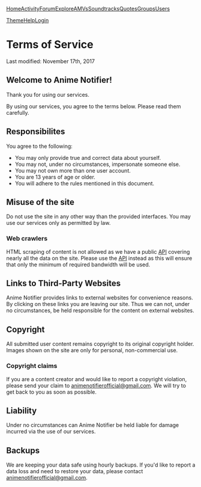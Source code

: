 [](https://notify.moe/)

[Home](https://notify.moe/)[Activity](https://notify.moe/activity)[Forum](https://notify.moe/forum)[Explore](https://notify.moe/explore)[AMVs](https://notify.moe/amvs)[Soundtracks](https://notify.moe/soundtracks)[Quotes](https://notify.moe/quotes)[Groups](https://notify.moe/groups)[Users](https://notify.moe/users)

[Theme](#)[Help](https://notify.moe/thread/I3MMiOtzR)[Login](https://notify.moe/login)

[](https://discord.gg/0kimAmMCeXGXuzNF "Discord")[](https://www.facebook.com/animenotifier "Facebook")[](https://twitter.com/animenotifier "Twitter")[](https://patreon.com/eduardurbach "Patreon")[](https://git.akyoto.dev/web/notify.moe "GitHub")

Terms of Service
================

Last modified: November 17th, 2017

Welcome to Anime Notifier!
--------------------------

Thank you for using our services.

By using our services, you agree to the terms below. Please read them carefully.

Responsibilites
---------------

You agree to the following:

* You may only provide true and correct data about yourself.
* You may not, under no circumstances, impersonate someone else.
* You may not own more than one user account.
* You are 13 years of age or older.
* You will adhere to the rules mentioned in this document.

Misuse of the site
------------------

Do not use the site in any other way than the provided interfaces. You may use our services only as permitted by law.

### Web crawlers

HTML scraping of content is not allowed as we have a public [API](https://notify.moe/api) covering nearly all the data on the site. Please use the [API](https://notify.moe/api) instead as this will ensure that only the minimum of required bandwidth will be used.

Links to Third-Party Websites
-----------------------------

Anime Notifier provides links to external websites for convenience reasons. By clicking on these links you are leaving our site. Thus we can not, under no circumstances, be held responsible for the content on external websites.

Copyright
---------

All submitted user content remains copyright to its original copyright holder. Images shown on the site are only for personal, non-commercial use.

### Copyright claims

If you are a content creator and would like to report a copyright violation, please send your claim to animenotifierofficial@gmail.com. We will try to get back to you as soon as possible.

Liability
---------

Under no circumstances can Anime Notifier be held liable for damage incurred via the use of our services.

Backups
-------

We are keeping your data safe using hourly backups. If you'd like to report a data loss and need to restore your data, please contact animenotifierofficial@gmail.com.

[](#)
